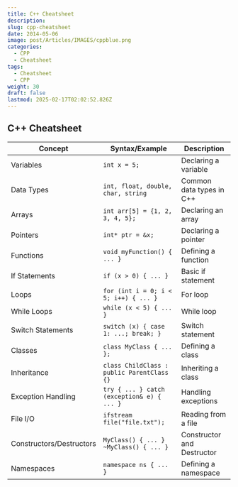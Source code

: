 ```yaml
---
title: C++ Cheatsheet
description: 
slug: cpp-cheatsheet
date: 2014-05-06
image: post/Articles/IMAGES/cppblue.png
categories:
  - CPP
  - Cheatsheet
tags:
  - Cheatsheet
  - CPP
weight: 30
draft: false
lastmod: 2025-02-17T02:02:52.826Z
---
```

## C++ Cheatsheet

| **Concept**              | **Syntax/Example**                         | **Description**            |
| ------------------------ | ------------------------------------------ | -------------------------- |
| Variables                | `int x = 5;`                               | Declaring a variable       |
| Data Types               | `int, float, double, char, string`         | Common data types in C++   |
| Arrays                   | `int arr[5] = {1, 2, 3, 4, 5};`            | Declaring an array         |
| Pointers                 | `int* ptr = &x;`                           | Declaring a pointer        |
| Functions                | `void myFunction() { ... }`                | Defining a function        |
| If Statements            | `if (x > 0) { ... }`                       | Basic if statement         |
| Loops                    | `for (int i = 0; i < 5; i++) { ... }`      | For loop                   |
| While Loops              | `while (x < 5) { ... }`                    | While loop                 |
| Switch Statements        | `switch (x) { case 1: ...; break; }`       | Switch statement           |
| Classes                  | `class MyClass { ... };`                   | Defining a class           |
| Inheritance              | `class ChildClass : public ParentClass {}` | Inheriting a class         |
| Exception Handling       | `try { ... } catch (exception& e) { ... }` | Handling exceptions        |
| File I/O                 | `ifstream file("file.txt");`               | Reading from a file        |
| Constructors/Destructors | `MyClass() { ... } ~MyClass() { ... }`     | Constructor and Destructor |
| Namespaces               | `namespace ns { ... }`                     | Defining a namespace       |
